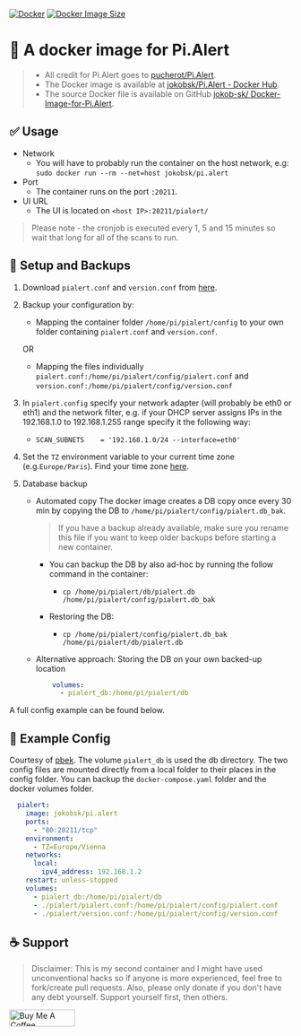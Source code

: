 [![Docker](https://github.com/jokob-sk/Docker-Image-for-Pi.Alert/actions/workflows/docker.yml/badge.svg)](https://github.com/jokob-sk/Docker-Image-for-Pi.Alert/actions/workflows/docker.yml) [![Docker Image Size](https://img.shields.io/docker/image-size/jokobsk/pi.alert?logo=Docker)](https://hub.docker.com/r/jokobsk/pi.alert)

# :whale: A docker image for Pi.Alert 
> - All credit for Pi.Alert goes to [pucherot/Pi.Alert](https://github.com/pucherot/Pi.Alert). 
> - The Docker image is available at [jokobsk/Pi.Alert - Docker Hub](https://registry.hub.docker.com/r/jokobsk/pi.alert).
> - The source Docker file is available on GitHub [jokob-sk/
Docker-Image-for-Pi.Alert](https://github.com/jokob-sk/Docker-Image-for-Pi.Alert).

## :white_check_mark: Usage

-  Network
   - You will have to probably run the container on the host network, e.g: `sudo docker run --rm --net=host jokobsk/pi.alert`
-  Port 
   - The container runs on the port `:20211`.
-  UI URL
   - The UI is located on `<host IP>:20211/pialert/`

> Please note - the cronjob is executed every 1, 5 and 15 minutes so wait that long for all of the scans to run.

## :floppy_disk: Setup and Backups

1. Download `pialert.conf` and `version.conf` from [here](https://github.com/jokob-sk/Pi.Alert/tree/main/config).
2. Backup your configuration by: 
   * Mapping the container folder `/home/pi/pialert/config` to your own folder containing `pialert.conf` and `version.conf`. 
    
    OR
    
   * Mapping the files individually `pialert.conf:/home/pi/pialert/config/pialert.conf` and `version.conf:/home/pi/pialert/config/version.conf`      
3. In `pialert.config` specify your network adapter (will probably be eth0 or eth1) and the network filter, e.g. if your DHCP server assigns IPs in the 192.168.1.0 to 192.168.1.255 range specify it the following way: 
   * `SCAN_SUBNETS    = '192.168.1.0/24 --interface=eth0'`
4. Set the `TZ` environment variable to your current time zone (e.g.`Europe/Paris`). Find your time zone [here](https://en.wikipedia.org/wiki/List_of_tz_database_time_zones).
5. Database backup
   * Automated copy
     The docker image creates a DB copy once every 30 min by copying the DB to `/home/pi/pialert/config/pialert.db_bak`. 
      > If you have a backup already available, make sure you rename this file if you want to keep older backups before starting a new container.

     - You can backup the DB by also ad-hoc by running the follow command in the container:

       - `cp /home/pi/pialert/db/pialert.db /home/pi/pialert/config/pialert.db_bak`

     - Restoring the DB:

       - `cp /home/pi/pialert/config/pialert.db_bak /home/pi/pialert/db/pialert.db`

   * Alternative approach: Storing the DB on your own backed-up location

       ```yaml
           volumes:
             - pialert_db:/home/pi/pialert/db
       ```       

A full config example can be found below.

## :page_facing_up: Example Config

Courtesy of [pbek](https://github.com/pbek). The volume `pialert_db` is used the db directory. The two config files are mounted directly from a local folder to their places in the config folder. You can backup the `docker-compose.yaml` folder and the docker volumes folder.

```yaml
  pialert:
    image: jokobsk/pi.alert
    ports:
      - "80:20211/tcp"
    environment:
      - TZ=Europe/Vienna
    networks:
      local:
        ipv4_address: 192.168.1.2
    restart: unless-stopped
    volumes:
      - pialert_db:/home/pi/pialert/db
      - ./pialert/pialert.conf:/home/pi/pialert/config/pialert.conf
      - ./pialert/version.conf:/home/pi/pialert/config/version.conf
```

## :coffee: Support 

> Disclaimer: This is my second container and I might have used unconventional hacks so if anyone is more experienced, feel free to fork/create pull requests. Also, please only donate if you don't have any debt yourself. Support yourself first, then others.

<a href="https://www.buymeacoffee.com/jokobsk" target="_blank"><img src="https://cdn.buymeacoffee.com/buttons/v2/default-yellow.png" alt="Buy Me A Coffee" style="height: 30px !important;width: 117px !important;" width="150px" ></a>
